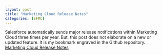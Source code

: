 ```yaml
---
layout: post
title: "Marketing Cloud Release Notes"
categories: [SFMC]
---
```

Salesforce automatically sends major release notifications within Marketing Cloud three times per year. But, this post does not elaborate on a new or updated feature. It is my bookmark engraved in the Github repository. [Marketing Cloud Release Notes](https://help.salesforce.com/s/articleView?id=sf.mc_rn_release_notes.htm&language=en_US&type=5)



